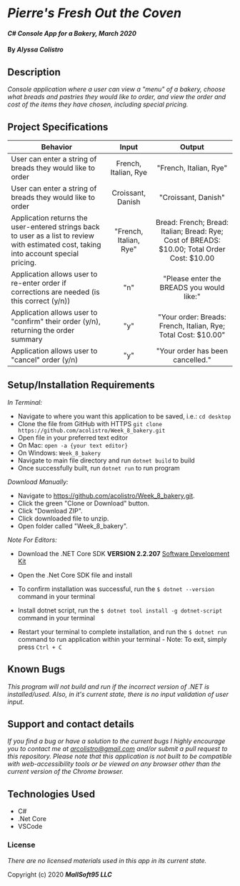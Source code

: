 # _Pierre's Fresh Out the Coven_

#### _C# Console App for a Bakery, March 2020_

#### By _**Alyssa Colistro**_

## Description

_Console application where a user can view a "menu" of a bakery, choose what breads and pastries they would like to order, and view the order and cost of the items they have chosen, including special pricing._

## Project Specifications

| Behavior | Input | Output |
|---|:---:|:---:|
|User can enter a string of breads they would like to order | French, Italian, Rye | "French, Italian, Rye" |
|User can enter a string of breads they would like to order | Croissant, Danish |  "Croissant, Danish"|
|Application returns the user-entered strings back to user as a list to review with estimated cost, taking into account special pricing. |  "French, Italian, Rye" | Bread: French; Bread: Italian; Bread: Rye; Cost of BREADS: $10.00; Total Order Cost: $10.00 |
|Application allows user to re-enter order if corrections are needed (is this correct (y/n))  | "n" | "Please enter the BREADS you would like:"|
|Application allows user to "confirm" their order (y/n), returning the order summary | "y" | "Your order: Breads: French, Italian, Rye; Total Cost: $10.00" |
|Application allows user to "cancel" order (y/n) | "y" | "Your order has been cancelled." |

## Setup/Installation Requirements

_In Terminal:_

* Navigate to where you want this application to be saved, i.e.:
```cd desktop```
* Clone the file from GitHub with HTTPS
```git clone https://github.com/acolistro/Week_8_bakery.git ```
* Open file in your preferred text editor
* On Mac: ```open -a {your text editor} ```
* On Windows: ```Week_8_bakery```
* Navigate to main file directory and run ```dotnet build``` to build
* Once successfully built, run ```dotnet run``` to run program

_Download Manually:_

* Navigate to https://github.com/acolistro/Week_8_bakery.git.
* Click the green "Clone or Download" button.
* Click "Download ZIP".
* Click downloaded file to unzip.
* Open folder called "Week_8_bakery".


_Note For Editors:_ 
* Download the .NET Core SDK **VERSION 2.2.207** [Software Development Kit](https://dotnet.microsoft.com/download)
* Open the .Net Core SDK file and install
* To confirm installation was successful, run the ```$ dotnet --version``` command in your terminal

* Install dotnet script, run the ```$ dotnet tool install -g dotnet-script``` command in your terminal
* Restart your terminal to complete installation, and run the ```$ dotnet run``` command to run application within your terminal - Note: To exit, simply press ```Ctrl + C```
## Known Bugs

_This program will not build and run if the incorrect version of .NET is installed/used. Also, in it's current state, there is no input validation of user input._

## Support and contact details

_If you find a bug or have a solution to the current bugs I highly encourage you to contact me at arcolistro@gmail.com and/or submit a pull request to this repository. Please note that this application is not built to be compatible with web-accessibility tools or be viewed on any browser other than the current version of the Chrome browser._

## Technologies Used

* C#
* .Net Core
* VSCode

### License

*There are no licensed materials used in this app in its current state.*

Copyright (c) 2020 **_MallSoft95 LLC_**